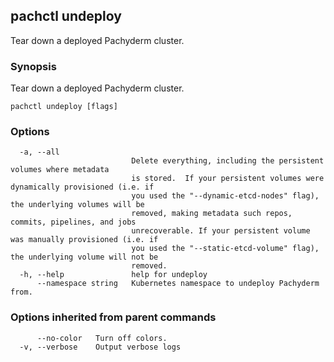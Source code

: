 ## pachctl undeploy

Tear down a deployed Pachyderm cluster.

### Synopsis

Tear down a deployed Pachyderm cluster.

```
pachctl undeploy [flags]
```

### Options

```
  -a, --all                
                           Delete everything, including the persistent volumes where metadata
                           is stored.  If your persistent volumes were dynamically provisioned (i.e. if
                           you used the "--dynamic-etcd-nodes" flag), the underlying volumes will be
                           removed, making metadata such repos, commits, pipelines, and jobs
                           unrecoverable. If your persistent volume was manually provisioned (i.e. if
                           you used the "--static-etcd-volume" flag), the underlying volume will not be
                           removed.
  -h, --help               help for undeploy
      --namespace string   Kubernetes namespace to undeploy Pachyderm from.
```

### Options inherited from parent commands

```
      --no-color   Turn off colors.
  -v, --verbose    Output verbose logs
```

